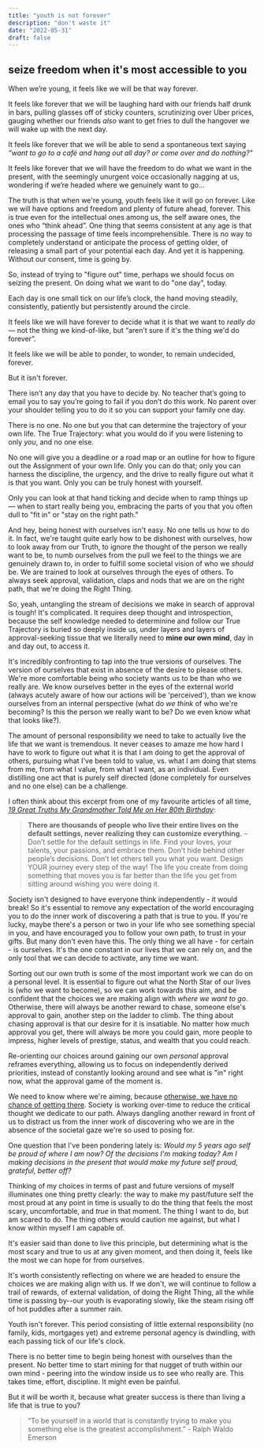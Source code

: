 ```yaml
---
title: "youth is not forever"
description: "don't waste it"
date: "2022-05-31"
draft: false
---
```

## seize freedom when it's most accessible to you

When we’re young, it feels like we will be that way forever. 

It feels like forever that we will be laughing hard with our friends half drunk in bars, pulling glasses off of sticky counters, scrutinizing over Uber prices, gauging whether our friends _also_ want to get fries to dull the hangover we will wake up with the next day. 

It feels like forever that we will be able to send a spontaneous text saying _“want to go to a café and hang out all day? or come over and do nothing?"_

It feels like forever that we will have the freedom to do what we want in the present, with the seemingly unurgent voice occasionally nagging at us, wondering if we’re headed where we genuinely want to go… 

The truth is that when we're young, youth feels like it will go on forever. Like we will have options and freedom and plenty of future ahead, forever. This is true even for the intellectual ones among us, the self aware ones, the ones who “think ahead”. One thing that seems consistent at any age is that processing the passage of time feels incomprehensible. There is no way to completely understand or anticipate the process of getting older, of releasing a small part of your potential each day. And yet it is happening. Without our consent, time is going by.

So, instead of trying to "figure out" time, perhaps we should focus on seizing the present. On doing what we want to do "one day", today.

Each day is one small tick on our life’s clock, the hand moving steadily, consistently, patiently but persistently around the circle. 

It feels like we will have forever to decide what it is that we want to _really do_ — not the thing we kind-of-like, but “aren’t sure if it's the thing we'd do forever”. 

It feels like we will be able to ponder, to wonder, to remain undecided, forever. 

But it isn't forever. 

There isn’t any day that you have to decide by. No teacher that’s going to email you to say you’re going to fail if you don’t do this work. No parent over your shoulder telling you to do it so you can support your family one day. 

There is no one. No one but you that can determine the trajectory of your own life. The True Trajectory: what you would do if you were listening to only _you_, and no one else. 

No one will give you a deadline or a road map or an outline for how to figure out the Assignment of your own life. Only you can do that; only you can harness the discipline, the urgency, and the drive to really figure out what it is that you want. Only you can be truly honest with yourself. 

Only you can look at that hand ticking and decide when to ramp things up — when to start really being you, embracing the parts of you that you often dull to "fit in" or "stay on the right path."

And hey, being honest with ourselves isn't easy. No one tells us how to do it. In fact, we're  taught quite early how to be dishonest with ourselves, how to look away from our Truth, to ignore the thought of the person we really want to be, to numb ourselves from the pull we feel to the things we are genuinely drawn to, in order to fulfill some societal vision of who we _should_ be. We are trained to look at ourselves through the eyes of others. To always seek approval, validation, claps and nods that we are on the right path, that we're doing the Right Thing.

So, yeah, untangling the stream of decisions we make in search of approval is tough! It's complicated. It requires deep thought and introspection, because the self knowledge needed to determinine and follow our True Trajectory is buried so deeply inside us, under layers and layers of approval-seeking tissue that we literally need to **mine our own mind**, day in and day out, to access it. 

It's incredibly confronting to tap into the true versions of ourselves. The version of ourselves that exist in absence of the desire to please others. We're more comfortable being who society wants us to be than who we really are. We know ourselves better in the eyes of the external world (always acutely aware of how our actions will be 'perceived'), than we know ourselves from an internal perspective (what do _we think_ of who we're becoming? Is this the person we really want to be? Do we even know what that looks like?).

The amount of personal responsibility we need to take to actually live the life that we want is tremendous. It never ceases to amaze me how hard I have to work to figure out what it is that I am doing to get the approval of others, pursuing what I've been told to value, vs. what I am doing that stems from me, from what I value, from what I want, as an individual. Even distilling one act that is purely self directed (done completely for ourselves and no one else) can be a challenge. 

I often think about this excerpt from one of my favourite articles of all time, [_19 Great Truths My Grandmother Told Me on Her 80th Birthday_](https://www.marcandangel.com/2022/01/18/19-great-truths-my-grandmother-told-me-on-her-90th-birthday/):

>**There are thousands of people who live their entire lives on the default settings, never realizing they can customize everything.** 
– Don’t settle for the default settings in life. Find your loves, your talents, your passions, and embrace them. Don’t hide behind other people’s decisions. Don’t let others tell you what you want. Design YOUR journey every step of the way! The life you create from doing something that moves you is far better than the life you get from sitting around wishing you were doing it.</br>

Society isn't designed to have everyone think independently - it would break! So it's essential to remove any expectation of the world encouraging you to do the inner work of discovering a path that is true to you. If you're lucky, maybe there's a person or two in your life who see something special in you, and have encouraged you to follow your own path, to trust in your gifts. But many don't even have this. The only thing we all have - for certain - is ourselves. It's the one constant in our lives that we can rely on, and the only tool that we can decide to activate, any time we want. 

Sorting out our own truth is some of the most important work we can do on a personal level. It is essential to figure out what the North Star of our lives is (who we want to become), so we can work towards this aim, and be confident that the choices we are making align with _where we want to go_.  Otherwise, there will always be another reward to chase, someone else's approval to gain, another step on the ladder to climb. The thing about chasing approval is that our desire for it is insatiable. No matter how much approval you get, there will always be more you could gain, more people to impress, higher levels of prestige, status, and wealth that you could reach. 

Re-orienting our choices around gaining our own _personal_ approval reframes everything, allowing us to focus on independently derived priorities, instead of constantly looking around and see what is "in" right now, what the approval game of the moment is. 

We need to know where we're aiming, because [otherwise, we have no chance of getting there](https://www.isabelhazan.com/posts/alignment/). Society is working over-time to reduce the critical thought we dedicate to our path. Always dangling another reward in front of us to distract us from the inner work of discovering who we are in the absence of the societal gaze we're so used to posing for. 

One question that I've been pondering lately is: _Would my 5 years ago self be proud of where I am now? Of the decisions I'm making today? Am I making decisions in the present that would make my future self proud, grateful, better off?_

Thinking of my choices in terms of past and future versions of myself illuminates one thing pretty clearly: the way to make my past/future self the most proud at any point in time is usually to do the thing that feels the most scary, uncomfortable, and _true_ in that moment. The thing I want to do, but am scared to do. The thing others would caution me against, but what I know within myself I am capable of. 

It's easier said than done to live this principle, but determining what is the most scary and true to us at any given moment, and then doing it, feels like the most we can hope for from ourselves. 

It's worth consistently reflecting on where we are headed to ensure the choices we are making align with us. If we don't, we will continue to follow a trail of rewards, of external validation, of doing the Right Thing, all the while time is passing by--our youth is evaporating slowly, like the steam rising off of hot puddles after a summer rain. 

Youth isn't forever. This period consisting of little external responsibility (no family, kids, mortgages yet) and extreme personal agency is dwindling, with each passing tick of our life's clock. 

There is no better time to begin being honest with ourselves than the present. No better time to start mining for that nugget of truth within our own mind - peering into the window inside us to see who really are. This takes time, effort, discipline. It might even be painful. 

But it will be worth it, because what greater success is there than living a life that is true to you? 

>“To be yourself in a world that is constantly trying to make you something else is the greatest accomplishment.” - Ralph Waldo Emerson </br>
